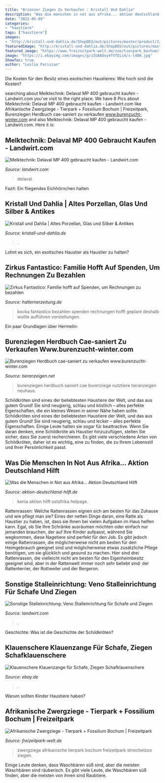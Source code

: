 ```yaml
---
title: "Brienzer Ziegen Zu Verkaufen : Kristall Und Dahlia"
description: "Was die menschen in not aus afrika... aktion deutschland hilft"
date: "2022-05-09"
categories:
- "haustiere"
tags: ["haustiere"]
images:
- "http://kristall-und-dahlia.de/ShopDEU/out/pictures/master/product/2/fraumitziegen2.jpg"
featuredImage: "http://kristall-und-dahlia.de/ShopDEU/out/pictures/master/product/2/fraumitziegen2.jpg"
featured_image: "https://www.freizeitpark-welt.de/zoo/tierpark_bochum/fotos/2017/20170426_230055_3_medium.jpg"
image: "https://i.ebayimg.com/images/g/zIUAAOxy4fVTDii4/s-l400.jpg"
ShowToc: true
author: "Leslie Parisian"
---
```



Die Kosten für den Besitz eines exotischen Haustieres: Wie hoch sind die Kosten?

	

		
searching about Melktechnik: Delaval MP 400 gebraucht kaufen - Landwirt.com you've visit to the right place. We have 8 Pics about Melktechnik: Delaval MP 400 gebraucht kaufen - Landwirt.com like Afrikanische Zwergziege - Tierpark + Fossilium Bochum | Freizeitpark, Burenziegen Herdbuch cae-saniert zu verkaufen www.burenzucht-winter.com and also Melktechnik: Delaval MP 400 gebraucht kaufen - Landwirt.com. Here it is:
		
    
## Melktechnik: Delaval MP 400 Gebraucht Kaufen - Landwirt.com

<img loading=lazy src="https://bilder.landwirt.com/0119/254c792e19e030b28193cf64e85c5b50.jpg" onerror="this.onerror=null;this.src='https://tse4.mm.bing.net/th?id=OIP.EX0Ov-IenNDft9Cg1XwyQQHaJ4&amp;pid=15.1';" alt="Melktechnik: Delaval MP 400 gebraucht kaufen - Landwirt.com">

_Source: landwirt.com_

>delaval. 

	

Fazit: Ein fliegendes Eichhörnchen halten

    
## Kristall Und Dahlia | Altes Porzellan, Glas Und Silber &amp; Antikes

<img loading=lazy src="http://kristall-und-dahlia.de/ShopDEU/out/pictures/master/product/2/fraumitziegen2.jpg" onerror="this.onerror=null;this.src='https://tse2.mm.bing.net/th?id=OIP.feg0cij1qY0yg3YWNhIPSQHaIJ&amp;pid=15.1';" alt="Kristall und Dahlia | Altes Porzellan, Glas und Silber &amp; Antikes">

_Source: kristall-und-dahlia.de_

>. 

	

Lohnt es sich, ein exotisches Haustier als Haustier zu halten?

    
## Zirkus Fantastico: Familie Hofft Auf Spenden, Um Rechnungen Zu Bezahlen

<img loading=lazy src="https://www.halternerzeitung.de/wp-content/uploads/2021/03/630_0900_1546315_Optik_Zirkus_002_.jpg" onerror="this.onerror=null;this.src='https://tse1.mm.bing.net/th?id=OIP.-UT3Rn_u3E82IYG3M77PQgHaE8&amp;pid=15.1';" alt="Zirkus Fantastico: Familie hofft auf Spenden, um Rechnungen zu bezahlen">

_Source: halternerzeitung.de_

>kocka fantastico bezahlen spenden rechnungen hofft geplant deshalb wollte aufführen vorstellungen. 

	

Ein paar Grundlagen über Hermelin:

    
## Burenziegen Herdbuch Cae-saniert Zu Verkaufen Www.burenzucht-winter.com

<img loading=lazy src="https://www.tieranzeigen.net/export/wWh8LXgNJdu7.jpg" onerror="this.onerror=null;this.src='https://tse2.mm.bing.net/th?id=OIP.1oKzDUbmQAC4pdYTB2FMfQHaFj&amp;pid=15.1';" alt="Burenziegen Herdbuch cae-saniert zu verkaufen www.burenzucht-winter.com">

_Source: tieranzeigen.net_

>burenziegen herdbuch saniert cae burenziege nutztiere tieranzeigen neuhaus. 

	

Schildkröten sind eines der beliebtesten Haustiere der Welt, und das aus gutem Grund! Sie sind neugierig, schlau und köstlich – alles perfekte Eigenschaften, die ein kleines Wesen in seiner Nähe haben sollte.
Schildkröten sind eines der beliebtesten Haustiere der Welt, und das aus gutem Grund! Sie sind neugierig, schlau und lecker – alles perfekte Eigenschaften. Einige Leute halten sie sogar für beattractive. Wenn Sie daran denken, eine Schildkröte als Haustier hinzuzufügen, stellen Sie sicher, dass Sie zuerst recherchieren. Es gibt viele verschiedene Arten von Schildkröten, daher ist es wichtig, eine zu finden, die zu Ihrem Lebensstil und Ihrer Persönlichkeit passt.

    
## Was Die Menschen In Not Aus Afrika... Aktion Deutschland Hilft

<img loading=lazy src="https://www.aktion-deutschland-hilft.de/fileadmin/_processed_/8/d/csm_kenia-duerre-afrika-menschen-mann-familie-kinder-huette_c201c5a084.jpg" onerror="this.onerror=null;this.src='https://tse4.mm.bing.net/th?id=OIP.MdhiBioTnH_1lW77_u1KyQHaE8&amp;pid=15.1';" alt="Was die Menschen in Not aus Afrika... Aktion Deutschland Hilft">

_Source: aktion-deutschland-hilft.de_

>kenia aktion hilft ostafrika helpage. 

	

Rattenrassen: Welche Rattenrassen eignen sich am besten für das Zuhause und wie pflegt man sie?
Eines der netten Dinge daran, eine Ratte als Haustier zu haben, ist, dass sie Ihnen bei vielen Aufgaben im Haus helfen kann. Egal, ob Sie Ihre Schränke ausräumen möchten oder einfach nur jemanden brauchen, der auf Ihre Kinder aufpasst, während Sie wegkommen, diese Nagetiere sind perfekt für den Job. Es gibt jedoch einige Rattenrassen, die möglicherweise nicht am besten für den Heimgebrauch geeignet sind und möglicherweise etwas zusätzliche Pflege benötigen, um sie glücklich und gesund zu machen. Hier sind drei Rattenrassen, die vielleicht nicht am besten für den Eigenheimbesitz geeignet sind, aber in der Rattenwelt immer noch sehr beliebt sind: der Rattenterrier, der Rottweiler und der Bergeron.

    
## Sonstige Stalleinrichtung: Veno Stalleinrichtung Für Schafe Und Ziegen

<img loading=lazy src="https://bilder.landwirt.com/thumbsfixed/0720/67140e307b9ad7f645635c6d7468c1c8.jpg" onerror="this.onerror=null;this.src='https://tse3.mm.bing.net/th?id=OIP.-TFQgAL5dfl9D4NM-lDwfgAAAA&amp;pid=15.1';" alt="Sonstige Stalleinrichtung: Veno Stalleinrichtung für Schafe und Ziegen">

_Source: landwirt.com_

>. 

	

Geschichte: Was ist die Geschichte der Schildkröten?

    
## Klauenschere Klauenzange Für Schafe, Ziegen Schafklauenschere

<img loading=lazy src="https://i.ebayimg.com/images/g/zIUAAOxy4fVTDii4/s-l400.jpg" onerror="this.onerror=null;this.src='https://tse3.mm.bing.net/th?id=OIP.Y9a0mUhv99gHLWk8JjucCAAAAA&amp;pid=15.1';" alt="Klauenschere Klauenzange für Schafe, Ziegen Schafklauenschere">

_Source: ebay.de_

>. 

	

Warum sollten Kinder Haustiere haben?

    
## Afrikanische Zwergziege - Tierpark + Fossilium Bochum | Freizeitpark

<img loading=lazy src="https://www.freizeitpark-welt.de/zoo/tierpark_bochum/fotos/2017/20170426_230055_3_medium.jpg" onerror="this.onerror=null;this.src='https://tse4.mm.bing.net/th?id=OIP.e0IVT-GEubMCk5wTrCUejgHaE7&amp;pid=15.1';" alt="Afrikanische Zwergziege - Tierpark + Fossilium Bochum | Freizeitpark">

_Source: freizeitpark-welt.de_

>zwergziege afrikanische tierpark bochum freizeitpark streichelzoo ziegen. 

	

Einige Leute denken, dass Waschbären süß sind, aber die meisten Waschbären sind räuberisch.
Es gibt viele Leute, die Waschbären süß finden, aber die meisten von ihnen sind Raubtiere.

